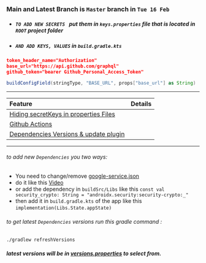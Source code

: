  ### Main and Latest Branch is `Master` branch in `Tue 16 Feb`

 - ##### `TO ADD NEW SECRETS ` put them in `keys.properties` file that is located in `ROOT` project folder
 - ##### `AND ADD KEYS, VALUES` in `build.gradle.kts` 

``` json
token_header_name="Authorization"
base_url="https://api.github.com/graphql"
github_token="bearer Github_Personal_Access_Token"
```


``` groovy
buildConfigField(stringType, "BASE_URL", props["base_url"] as String)
```

---

| Feature             |  Details                         |
:---------------------|:----------------------------------
|[Hiding secretKeys in properties Files]()|
|[Github Actions]()|
|[Dependencies Versions & update plugin]()|

---
###### to add new `Dependencies` you two ways:
- You need to change/remove [google-service.json]()
- do it like this [Video](https://youtu.be/VhYERonB8co)
- or add the dependency in `buildSrc/Libs` like this
```const val security_crypto: String = "androidx.security:security-crypto:_"```
- then add it in `build.gradle.kts` of the app  like this
```implementation(Libs.State.appState)```
###### to get latest `Dependencies` versions run this gradle command :
```
./gradlew refreshVersions
```
##### latest versions will be in [versions.properties]() to select from.
